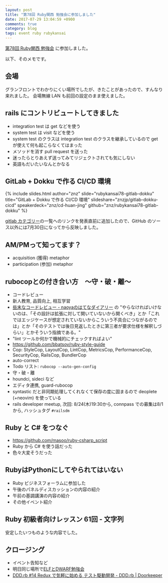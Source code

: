```yaml
---
layout: post
title: "第78回 Ruby関西 勉強会に参加しました"
date: 2017-07-29 13:04:59 +0900
comments: true
category: blog
tags: event ruby rubykansai
---
```

[第78回 Ruby関西 勉強会](https://rubykansai.doorkeeper.jp/events/62491)
に参加しました。

<!--more-->

以下、そのメモです。

## 会場

グランフロントでわかりにくい場所でしたが、きたことがあったので、すんなり来れました。
会場無線 LAN も前回の設定のまま使えました。

## rails にコントリビュートしてきました

- integration test は get などを使う
- system test は visit などを使う
- system test のクラスは integration test のクラスを継承しているので get が使えて何も起こらなくてはまった
- メソッドを消す pull request を送った
- 迷ったらとりあえず送ってみてリジェクトされても気にしない
- 英語もだいたいなんとかなる

## GitLab + Dokku で作る CI/CD 環境

{% include slides.html author="znz" slide="rubykansai78-gitlab-dokku" title="GitLab + Dokku で作る CI/CD 環境" slideshare="znzjp/gitlab-dokku-cicd" speakerdeck="znz/cd-huan-jing" github="znz/rubykansai78-gitlab-dokku" %}

[gitlab カテゴリー](/blog/categories/gitlab/)の一覧へのリンクを発表直前に追加したので、GitHub のソース以外には7月30日になってから反映しました。

## AM/PMって知ってます？

- acquisition (獲得) metaphor
- participation (参加) metaphor

## rubocopとの付き合い方　〜守・破・離〜

- コードレビュー
- 新人教育, 品質向上, 相互学習
- [些末なコードレビュー - naoyaのはてなダイアリー](http://d.hatena.ne.jp/naoya/20140313/1394664578) の "やらなければいけないのは、「その設計は拡張に対して開いていないから開くべき」とか「これではエッジケースが想定されていないからこういう不具合につながるのでは」とか「そのテストでは後日見返したときに第三者が要求仕様を解釈しづらい」とかそういう指摘である。"
- "lint ツールか何かで機械的にチェックすればよい"
- <https://github.com/bbatsov/ruby-style-guide>
- Cop: StyleCop, LayoutCop, LintCop, MetricsCop, PerformanceCop, SecurityCop, RailsCop, BundlerCop
- auto-correct
- Todo リスト: `rubocop --auto-gen-config`
- 守・破・離
- houndci, sideci など
- エディタ連携, guard-rubocop
- syntastic だと非同期処理してくれなくて保存の度に固まるので deoplete (+neovim) を使っている
- rails developer meetup, 次回: 8/24(木)19:30から, connpass での募集は8/1から, ハッシュタグ `#railsdm`

## Ruby と C# をつなぐ

- <https://github.com/masoo/ruby-csharp_script>
- Ruby から C# を使う話だった
- 色々大変そうだった

## RubyはPythonにしてやられてはいない

- Ruby ビジネスフォーラムに参加した
- 午後のパネルディスカッションの内容の紹介
- 午前の基調講演の内容の紹介
- その他イベント紹介

## Ruby 初級者向けレッスン 61回 - 文字列

安定したいつものような内容でした。

## クロージング

- イベント告知など
- 明日同じ場所で[ELFとDWARF勉強会](https://techplay.jp/event/626491)
- [DDD.rb #14 Redux で気軽に始める テスト駆動開発 - DDD.rb \| Doorkeeper](https://dddrb.doorkeeper.jp/events/63433)
